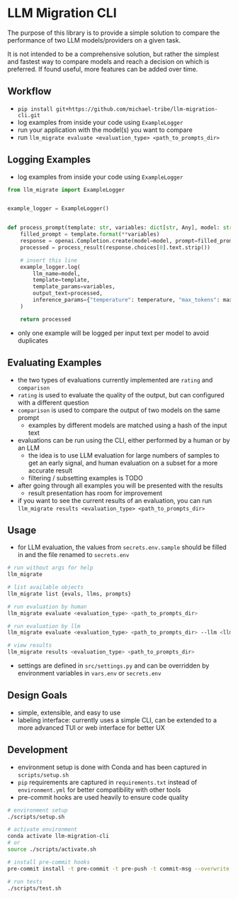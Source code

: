 # LLM Migration CLI

The purpose of this library is to provide a simple solution to compare the performance of two LLM models/providers on a given task.

It is not intended to be a comprehensive solution, but rather the simplest and fastest way to compare models and reach a decision on which is preferred. If found useful, more features can be added over time.

## Workflow

- `pip install git+https://github.com/michael-tribe/llm-migration-cli.git`
- log examples from inside your code using `ExampleLogger`
- run your application with the model(s) you want to compare
- run `llm_migrate evaluate <evaluation_type> <path_to_prompts_dir>`


## Logging Examples

- log examples from inside your code using `ExampleLogger`
```python
from llm_migrate import ExampleLogger


example_logger = ExampleLogger()


def process_prompt(template: str, variables: dict[str, Any], model: str) -> str:
    filled_prompt = template.format(**variables)
    response = openai.Completion.create(model=model, prompt=filled_prompt)
    processed = process_result(response.choices[0].text.strip())

    # insert this line
    example_logger.log(
        llm_name=model,
        template=template,
        template_params=variables,
        output_text=processed,
        inference_params={"temperature": temperature, "max_tokens": max_tokens},
    )

    return processed
```
- only one example will be logged per input text per model to avoid duplicates


## Evaluating Examples

- the two types of evaluations currently implemented are `rating` and `comparison`
- `rating` is used to evaluate the quality of the output, but can configured with a different question
- `comparison` is used to compare the output of two models on the same prompt
  - examples by different models are matched using a hash of the input text
- evaluations can be run using the CLI, either performed by a human or by an LLM
  - the idea is to use LLM evaluation for large numbers of samples to get an early signal, and human evaluation on a subset for a more accurate result
  - filtering / subsetting examples is TODO
- after going through all examples you will be presented with the results
  - result presentation has room for improvement
- if you want to see the current results of an evaluation, you can run `llm_migrate results <evaluation_type> <path_to_prompts_dir>`


## Usage

- for LLM evaluation, the values from `secrets.env.sample` should be filled in and the file renamed to `secrets.env`

```bash
# run without args for help
llm_migrate

# list available objects
llm_migrate list {evals, llms, prompts}

# run evaluation by human
llm_migrate evaluate <evaluation_type> <path_to_prompts_dir>

# run evaluation by llm
llm_migrate evaluate <evaluation_type> <path_to_prompts_dir> --llm <llm_model_name>

# view results
llm_migrate results <evaluation_type> <path_to_prompts_dir>
```

- settings are defined in `src/settings.py` and can be overridden by environment variables in `vars.env` or `secrets.env`


## Design Goals

- simple, extensible, and easy to use
- labeling interface: currently uses a simple CLI, can be extended to a more advanced TUI or web interface for better UX


## Development

- environment setup is done with Conda and has been captured in `scripts/setup.sh`
- `pip` requirements are captured in `requirements.txt` instead of `environment.yml` for better compatibility with other tools
- pre-commit hooks are used heavily to ensure code quality

```bash
# environment setup
./scripts/setup.sh

# activate environment
conda activate llm-migration-cli
# or
source ./scripts/activate.sh

# install pre-commit hooks
pre-commit install -t pre-commit -t pre-push -t commit-msg --overwrite

# run tests
./scripts/test.sh
```
